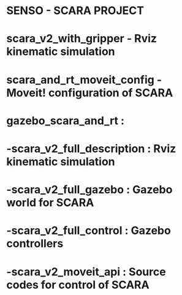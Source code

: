 # SENSO - SCARA PROJECT
# scara_v2_with_gripper - Rviz kinematic simulation
# scara_and_rt_moveit_config - Moveit! configuration of SCARA
# gazebo_scara_and_rt :
# 	-scara_v2_full_description : Rviz kinematic simulation
#	-scara_v2_full_gazebo : Gazebo world for SCARA
#	-scara_v2_full_control : Gazebo controllers
#	-scara_v2_moveit_api : Source codes for control of SCARA
